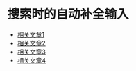 



# 搜索时的自动补全输入

- [相关文章1](https://juejin.im/post/5ab4496e518825556d0e0713#heading-13)
- [相关文章2](https://blog.csdn.net/liyantianmin/article/details/60778273)
- [相关文章3](https://www.tcao.net/?p=33)
- [相关文章4](https://blog.csdn.net/gumpeng/article/details/50346631)